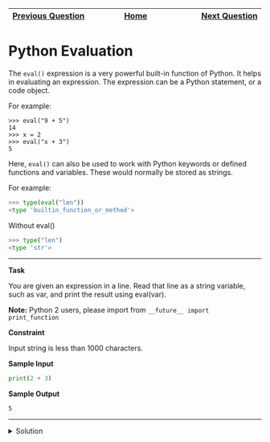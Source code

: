 | <img width=1000>[Previous Question](https://github.com/Kevin-Lago/python-hackerrank-solutions/tree/main/src/built_ins/input)</img> | <img width=1000>[Home](https://github.com/Kevin-Lago/python-hackerrank-solutions)</img> | <img width=1000>[Next Question](https://github.com/Kevin-Lago/python-hackerrank-solutions/tree/main/src/built_ins/athlete_sort)</img> |
|:---|:---:|---:|

# Python Evaluation

The ```eval()``` expression is a very powerful built-in function of Python. It helps in evaluating an expression. The expression can be a Python statement, or a code object.

For example:

```
>>> eval("9 + 5")
14
>>> x = 2
>>> eval("x + 3")
5
```

Here, ```eval()``` can also be used to work with Python keywords or defined functions and variables. These would normally be stored as strings.

For example:

```python
>>> type(eval("len"))
<type 'builtin_function_or_method'>
```

Without eval()

```python
>>> type("len")
<type 'str'>
```

---

__Task__

You are given an expression in a line. Read that line as a string variable, such as var, and print the result using eval(var).

__Note:__ Python 2 users, please import from ```__future__ import print_function```

__Constraint__

Input string is less than 1000 characters.

__Sample Input__

```python
print(2 + 3)
```

__Sample Output__

```
5
```

---

<details><summary>Solution</summary>
    
```python

```
</details>
